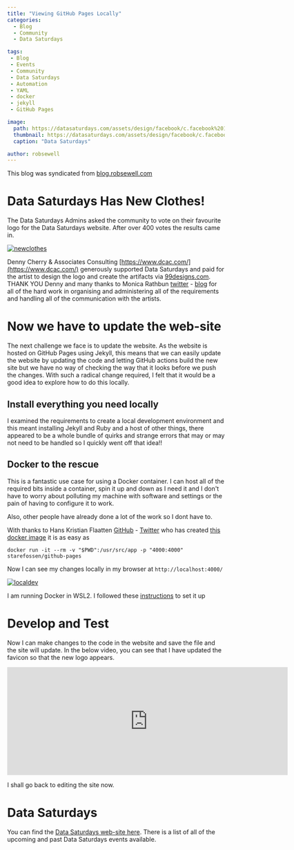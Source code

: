 ```yaml
---
title: "Viewing GitHub Pages Locally"
categories:
  - Blog
  - Community
  - Data Saturdays

tags:
 - Blog
 - Events
 - Community
 - Data Saturdays
 - Automation
 - YAML
 - docker
 - jekyll
 - GitHub Pages

image: 
  path: https://datasaturdays.com/assets/design/facebook/c.facebook%201r.png  
  thumbnail: https://datasaturdays.com/assets/design/facebook/c.facebook%201r.png  
  caption: "Data Saturdays"

author: robsewell
---
```

This blog was syndicated from [blog.robsewell.com](https://blog.robsewell.com)
# Data Saturdays Has New Clothes!

The Data Saturdays Admins asked the community to vote on their favourite logo for the Data Saturdays website. After over 400 votes the results came in.

[![newclothes](https://blog.robsewell.com//assets/uploads/2021/newdatasaturdayclothes.jpg)](https://twitter.com/datasaturdays/status/1380152923498352644)

Denny Cherry & Associates Consulting [https://www.dcac.com/](https://www.dcac.com/) generously supported Data Saturdays and paid for the artist to design the logo and create the artifacts via [99designs.com](https://99designs.com). THANK YOU Denny and many thanks to Monica Rathbun [twitter](https://twitter.com/SQLEspresso) - [blog](https://sqlespresso.com/) for all of the hard work in organising and administering all of the requirements and handling all of the communication with the artists.

<!--more-->

# Now we have to update the web-site

The next challenge we face is to update the website. As the website is hosted on GitHub Pages using Jekyll, this means that we can easily update the website by updating the code and letting GitHub actions build the new site but we have no way of checking the way that it looks before we push the changes. With such a radical change required, I felt that it would be a good idea to explore how to do this locally.

## Install everything you need locally

I examined the requirements to create a local development environment and this meant installing Jekyll and Ruby and a host of other things, there appeared to be a whole bundle of quirks and strange errors that may or may not need to be handled so I quickly went off that idea!!  

## Docker to the rescue

This is a fantastic use case for using a Docker container. I can host all of the required bits inside a container, spin it up and down as I need it and I don't have to worry about polluting my machine with software and settings or the pain of having to configure it to work.  

Also, other people have already done a lot of the work so I dont have to.  

With thanks to Hans Kristian Flaatten [GitHub](https://github.com/Starefossen) - [Twitter](https://twitter.com/Starefossen) who has created [this docker image](https://github.com/Starefossen/docker-github-pages) it is as easy as  

````
docker run -it --rm -v "$PWD":/usr/src/app -p "4000:4000" starefossen/github-pages
````

Now I can see my changes locally in my browser at `http://localhost:4000/`  

[![localdev](https://blog.robsewell.com//assets/uploads/2021/localdev.jpg)](https://blog.robsewell.com//assets/uploads/2021/localdev.jpg)

I am running Docker in WSL2. I followed these [instructions](https://code.visualstudio.com/blogs/2020/03/02/docker-in-wsl2) to set it up

# Develop and Test

Now I can make changes to the code in the website and save the file and the site will update. In the below video, you can see that I have updated the favicon so that the new logo appears.

<iframe width="650" height="250" src="https://blog.robsewell.com/assets/uploads/2021/livedevelop.mp4" frameborder="0" allowfullscreen></iframe>   

I shall go back to editing the site now.

# Data Saturdays

You can find the [Data Saturdays web-site here](https://datasaturdays.com). There is a list of all of the upcoming and past Data Saturdays events available.